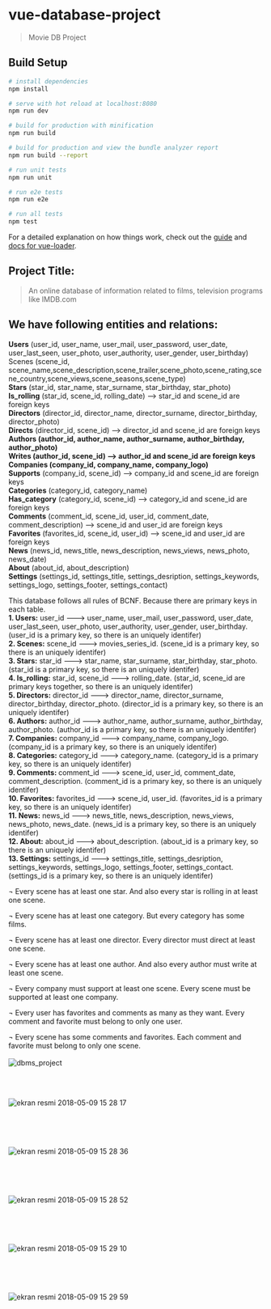 # vue-database-project

> Movie DB Project

## Build Setup

``` bash
# install dependencies
npm install

# serve with hot reload at localhost:8080
npm run dev

# build for production with minification
npm run build

# build for production and view the bundle analyzer report
npm run build --report

# run unit tests
npm run unit

# run e2e tests
npm run e2e

# run all tests
npm test
```

For a detailed explanation on how things work, check out the [guide](http://vuejs-templates.github.io/webpack/) and [docs for vue-loader](http://vuejs.github.io/vue-loader).

## Project Title:
>  An online database of information related to films, television programs like
IMDB.com

## We have following entities and relations:

<b>Users</b> (user_id, user_name, user_mail, user_password, user_date, user_last_seen, user_photo, user_authority, user_gender, user_birthday)
Scenes (scene_id, scene_name,scene_description,scene_trailer,scene_photo,scene_rating,scene_country,scene_views,scene_seasons,scene_type)<br>
<b>Stars</b> (star_id, star_name, star_surname, star_birthday, star_photo)<br>
<b>Is_rolling</b> (star_id, scene_id, rolling_date)  --> star_id and scene_id are foreign keys<br>
<b>Directors</b> (director_id, director_name, director_surname, director_birthday, director_photo)<br>
<b>Directs</b> (director_id, scene_id)  --> director_id and scene_id are foreign keys<br>
<b><b>Authors</b> (author_id, author_name, author_surname, author_birthday, author_photo)<br>
<b>Writes</b> (author_id, scene_id)  --> author_id and scene_id are foreign keys<br>
<b>Companies</b> (company_id, company_name, company_logo)<br>
<b>Supports</b></b> (company_id, scene_id)  --> company_id and scene_id are foreign keys<br>
<b>Categories</b> (category_id, category_name)<br>
<b>Has_category</b> (category_id, scene_id)  --> category_id and scene_id are foreign keys<br>
<b>Comments</b> (comment_id, scene_id, user_id, comment_date, comment_description)  --> scene_id and user_id are foreign keys<br>
<b>Favorites</b> (favorites_id, scene_id, user_id)   --> scene_id and user_id are foreign keys<br>
<b>News</b> (news_id, news_title, news_description, news_views, news_photo, news_date)<br>
<b>About</b> (about_id, about_description)<br>
<b>Settings</b> (settings_id, settings_title, settings_desription, settings_keywords, settings_logo, settings_footer, settings_contact)<br>


This database follows all rules of BCNF. Because there are primary keys in each table. <br>
<b>1. Users:</b> user_id --->  user_name, user_mail, user_password, user_date, user_last_seen, user_photo, user_authority, user_gender, user_birthday. (user_id is a primary key, so there is an uniquely identifer)<br>
<b>2. Scenes:</b> scene_id ---> movies_series_id. (scene_id is a primary key, so there is an uniquely identifer)<br>
<b>3. Stars:</b> star_id ---> star_name, star_surname, star_birthday, star_photo. (star_id is a primary key, so there is an uniquely identifer)<br>
<b>4. Is_rolling:</b> star_id, scene_id ---> rolling_date. (star_id, scene_id are primary keys together, so there is an uniquely identifer)<br>
<b>5. Directors:</b> director_id ---> director_name, director_surname, director_birthday, director_photo. (director_id is a primary key, so there is an uniquely identifer)<br>
<b>6. Authors:</b> author_id ---> author_name, author_surname, author_birthday, author_photo. (author_id is a primary key, so there is an uniquely identifer)<br>
<b>7. Companies:</b> company_id ---> company_name, company_logo. (company_id is a primary key, so there is an uniquely identifer)<br>
<b>8. Categories:</b> category_id ---> category_name. (category_id is a primary key, so there is an uniquely identifer)<br>
<b>9. Comments: </b>comment_id ---> scene_id, user_id, comment_date, comment_description. (comment_id is a primary key, so there is an uniquely identifer)<br>
<b>10. Favorites:</b> favorites_id ---> scene_id, user_id. (favorites_id is a primary key, so there is an uniquely identifer)<br>
<b>11. News:</b> news_id ---> news_title, news_description, news_views, news_photo, news_date. (news_id is a primary key, so there is an uniquely identifer)<br>
<b>12. About:</b> about_id ---> about_description. (about_id is a primary key, so there is an uniquely identifer)<br>
<b>13. Settings:</b> settings_id ---> settings_title, settings_desription, settings_keywords, settings_logo, settings_footer, settings_contact. (settings_id is a primary key, so there is an uniquely identifer)<br>


¬	Every scene has at least one star. And also every star is rolling in at least one scene.

¬	Every scene has at least one category. But every category has some films.

¬	Every scene has at least one director. Every director must direct at least one scene.

¬	Every scene has at least one author. And also every author must write at least one scene.

¬	Every company must support at least one scene. Every scene must be supported at least one company.

¬	Every user has favorites and comments as many as they want. Every comment and favorite must belong to only one user.

¬	Every scene has some comments and favorites. Each comment and favorite must belong to only one scene.
<br>
<br>
![dbms_project](https://user-images.githubusercontent.com/16494485/39100137-cd6f4010-468d-11e8-8301-842ab5da4592.jpg)

<br>
<br>


![ekran resmi 2018-05-09 15 28 17](https://user-images.githubusercontent.com/16494485/39814698-0542be28-539e-11e8-963e-4fab996af470.png)


<br>
<br>
<br>

![ekran resmi 2018-05-09 15 28 36](https://user-images.githubusercontent.com/16494485/39814718-1d469f76-539e-11e8-806f-05a05a35281f.png)


<br>
<br>
<br>

![ekran resmi 2018-05-09 15 28 52](https://user-images.githubusercontent.com/16494485/39814738-30ba5ebc-539e-11e8-877e-8470e64b9c1a.png)


<br>
<br>
<br>

![ekran resmi 2018-05-09 15 29 10](https://user-images.githubusercontent.com/16494485/39814754-3d53868a-539e-11e8-8439-b4436318708d.png)

<br>
<br>
<br>

![ekran resmi 2018-05-09 15 29 59](https://user-images.githubusercontent.com/16494485/39814779-5359f5d6-539e-11e8-830f-ecec940133ff.png)

<br>








